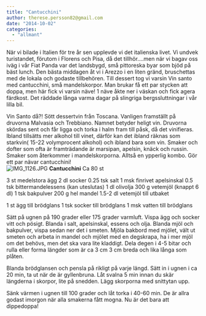 ```yaml
---
title: "Cantucchini"
author: therese.persson82@gmail.com
date: "2014-10-02"
categories: 
  - "allmant"
---
```


När vi bilade i Italien för tre år sen upplevde vi det italienska livet. Vi undvek turistandet, förutom i Florens och Pisa, då det tillhör....men när vi bagav oss iväg i vår Fiat Panda var det landsbygd, små pittoreska byar som bjöd på bäst lunch. Den bästa middagen åt vi i Arezzo i en liten gränd, bruschettas med de lokala och godaste tillbehören. Till dessert tog vi varsin Vin santo med cantucchini, små mandelskorpor. Man brukar få ett par stycken att doppa, men här fick vi varsin näve! 1 näve åkte ner i väskan och fick agera färdkost. Det räddade långa varma dagar på slingriga bergssluttningar i vår lilla bil.

Vin Santo då?! Sött dessertvin från Toscana. Vanligen framställt på druvorna Malvasia och Trebbiano. Namnet betyder heligt vin. Druvorna skördas sent och får ligga och torka i halm fram till påsk, då det vinifieras. Ibland tillsätts mer alkohol till vinet, därför kan det ibland räknas som starkvin( 15-22 volymprocent alkohol) och ibland bara som vin. Smaker och dofter som ofta är framträdande är marsipan, apelsin, knäck och russin. Smaker som återkommer i mandelskorporna. Alltså en ypperlig kombo. Gör ett par nävar cantucchini!  
![IMG_1126.JPG](/static/img/IMG_1126.jpg)
**Cantucchini** Ca 80 st

3 st medelstora ägg 2 dl socker 0.25 tsk salt 1 msk finrivet apelsinskal 0.5 tsk bittermandelessens (kan uteslutas) 1 dl olivolja 300 g vetemjöl (knappt 6 dl) 1 tsk bakpulver 200 g hel mandel 1.5-2 dl vetemjöl till utbaket

1 st ägg till brödglans 1 tsk socker till brödglans 1 msk vatten till brödglans

Sätt på ugnen på 190 grader eller 175 grader varmluft. Vispa ägg och socker vitt och pösigt. Blanda i salt, apelsinskal, essens och olja. Blanda mjöl och bakpulver, vispa sedan ner det i smeten. Mjöla bakbord med mjölet, vält ut smeten och arbeta in mandel och mjölet med en degskrapa, ha i mer mjöl om det behövs, men det ska vara lite kladdigt. Dela degen i 4-5 bitar och rulla eller forma längder som är ca 3 cm 3 cm breda och lika långa som plåten.

Blanda brödglansen och pensla på rikligt på varje längd. Sätt in i ugnen i ca 20 min, ta ut när de är gyllenbruna. Låt svalna 5 min innan du skär längderna i skorpor, lite på snedden. Lägg skorporna med snittytan upp.

Sänk värmen i ugnen till 100 grader och låt torka i 40-60 min. De är allra godast imorgon när alla smakerna fått mogna. Nu är det bara att dippedoppa!
